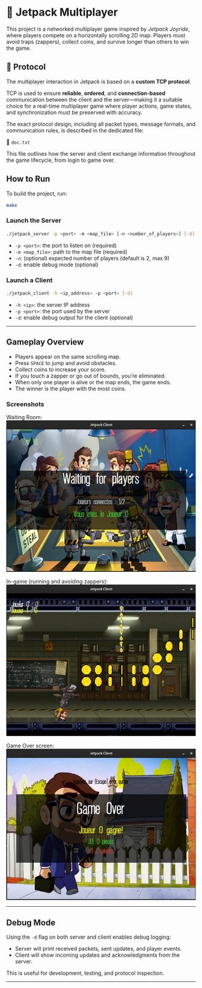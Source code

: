 # 🚀 Jetpack Multiplayer

This project is a networked multiplayer game inspired by *Jetpack Joyride*, where players compete on a horizontally scrolling 2D map. Players must avoid traps (zappers), collect coins, and survive longer than others to win the game.

## 📡 Protocol

The multiplayer interaction in Jetpack is based on a **custom TCP protocol**.

TCP is used to ensure **reliable**, **ordered**, and **connection-based** communication between the client and the server—making it a suitable choice for a real-time multiplayer game where player actions, game states, and synchronization must be preserved with accuracy.

The exact protocol design, including all packet types, message formats, and communication rules, is described in the dedicated file:

📄 `doc.txt`

This file outlines how the server and client exchange information throughout the game lifecycle, from login to game over.


## How to Run

To build the project, run:

```bash
make
```

### Launch the Server

```bash
./jetpack_server -p <port> -m <map_file> [-n <number_of_players>] [-d]
```

- `-p <port>`: the port to listen on (required)
- `-m <map_file>`: path to the map file (required)
- `-n`: (optional) expected number of players (default is 2, max 9)
- `-d`: enable debug mode (optional)

### Launch a Client

```bash
./jetpack_client -h <ip_address> -p <port> [-d]
```

- `-h <ip>`: the server IP address
- `-p <port>`: the port used by the server
- `-d`: enable debug output for the client (optional)

---

## Gameplay Overview

- Players appear on the same scrolling map.
- Press `SPACE` to jump and avoid obstacles.
- Collect coins to increase your score.
- If you touch a zapper or go out of bounds, you're eliminated.
- When only one player is alive or the map ends, the game ends.
- The winner is the player with the most coins.

### Screenshots

Waiting Room:
![Waiting Room](doc/waiting_room.png)

In-game (running and avoiding zappers):
![Gameplay](doc/gameplay.png)

Game Over screen:
![Game Over](doc/gameover_screen.png)

---

## Debug Mode

Using the `-d` flag on both server and client enables debug logging:

- Server will print received packets, sent updates, and player events.
- Client will show incoming updates and acknowledgments from the server.

This is useful for development, testing, and protocol inspection.

---
